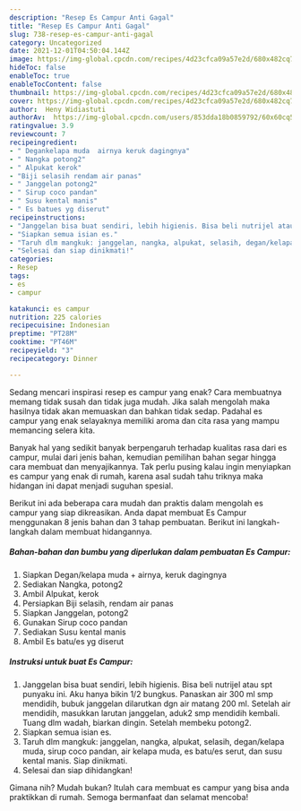 ```yaml
---
description: "Resep Es Campur Anti Gagal"
title: "Resep Es Campur Anti Gagal"
slug: 738-resep-es-campur-anti-gagal
category: Uncategorized
date: 2021-12-01T04:50:04.144Z
image: https://img-global.cpcdn.com/recipes/4d23cfca09a57e2d/680x482cq70/es-campur-foto-resep-utama.jpg
hideToc: false
enableToc: true
enableTocContent: false
thumbnail: https://img-global.cpcdn.com/recipes/4d23cfca09a57e2d/680x482cq70/es-campur-foto-resep-utama.jpg
cover: https://img-global.cpcdn.com/recipes/4d23cfca09a57e2d/680x482cq70/es-campur-foto-resep-utama.jpg
author:  Heny Widiastuti
authorAv:  https://img-global.cpcdn.com/users/853dda18b0859792/60x60cq50/avatar.jpg
ratingvalue: 3.9
reviewcount: 7
recipeingredient:
- " Degankelapa muda  airnya keruk dagingnya"
- " Nangka potong2"
- " Alpukat kerok"
- "Biji selasih rendam air panas"
- " Janggelan potong2"
- " Sirup coco pandan"
- " Susu kental manis"
- " Es batues yg diserut"
recipeinstructions:
- "Janggelan bisa buat sendiri, lebih higienis. Bisa beli nutrijel atau spt punyaku ini. Aku hanya bikin 1/2 bungkus. Panaskan air 300 ml smp mendidih, bubuk janggelan dilarutkan dgn air matang 200 ml. Setelah air mendidih, masukkan larutan janggelan, aduk2 smp mendidih kembali. Tuang dlm wadah, biarkan dingin. Setelah membeku potong2."
- "Siapkan semua isian es."
- "Taruh dlm mangkuk: janggelan, nangka, alpukat, selasih, degan/kelapa muda, sirup coco pandan, air kelapa muda, es batu/es serut, dan susu kental manis. Siap dinikmati."
- "Selesai dan siap dinikmati!"
categories:
- Resep
tags:
- es
- campur

katakunci: es campur 
nutrition: 225 calories
recipecuisine: Indonesian
preptime: "PT28M"
cooktime: "PT46M"
recipeyield: "3"
recipecategory: Dinner

---
```



Sedang mencari inspirasi resep es campur yang enak? Cara membuatnya memang tidak susah dan tidak juga mudah. Jika salah mengolah maka hasilnya tidak akan memuaskan dan bahkan tidak sedap. Padahal es campur yang enak selayaknya memiliki aroma dan cita rasa yang mampu memancing selera kita.




Banyak hal yang sedikit banyak berpengaruh terhadap kualitas rasa dari es campur, mulai dari jenis bahan, kemudian pemilihan bahan segar hingga cara membuat dan menyajikannya. Tak perlu pusing kalau ingin menyiapkan es campur yang enak di rumah, karena asal sudah tahu triknya maka hidangan ini dapat menjadi suguhan spesial.


Berikut ini ada beberapa cara mudah dan praktis dalam mengolah es campur yang siap dikreasikan. Anda dapat membuat Es Campur menggunakan 8 jenis bahan dan 3 tahap pembuatan. Berikut ini langkah-langkah dalam membuat hidangannya.

<!--inarticleads1-->

##### Bahan-bahan dan bumbu yang diperlukan dalam pembuatan Es Campur:

1. Siapkan  Degan/kelapa muda + airnya, keruk dagingnya
1. Sediakan  Nangka, potong2
1. Ambil  Alpukat, kerok
1. Persiapkan Biji selasih, rendam air panas
1. Siapkan  Janggelan, potong2
1. Gunakan  Sirup coco pandan
1. Sediakan  Susu kental manis
1. Ambil  Es batu/es yg diserut




<!--inarticleads2-->

##### Instruksi untuk buat Es Campur:

1. Janggelan bisa buat sendiri, lebih higienis. Bisa beli nutrijel atau spt punyaku ini. Aku hanya bikin 1/2 bungkus. Panaskan air 300 ml smp mendidih, bubuk janggelan dilarutkan dgn air matang 200 ml. Setelah air mendidih, masukkan larutan janggelan, aduk2 smp mendidih kembali. Tuang dlm wadah, biarkan dingin. Setelah membeku potong2.
1. Siapkan semua isian es.
1. Taruh dlm mangkuk: janggelan, nangka, alpukat, selasih, degan/kelapa muda, sirup coco pandan, air kelapa muda, es batu/es serut, dan susu kental manis. Siap dinikmati.
1. Selesai dan siap dihidangkan!



Gimana nih? Mudah bukan? Itulah cara membuat es campur yang bisa anda praktikkan di rumah. Semoga bermanfaat dan selamat mencoba!
